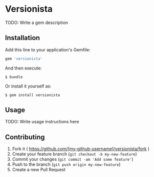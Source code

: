 # Versionista

TODO: Write a gem description

## Installation

Add this line to your application's Gemfile:

```ruby
gem 'versionista'
```

And then execute:

    $ bundle

Or install it yourself as:

    $ gem install versionista

## Usage

TODO: Write usage instructions here

## Contributing

1. Fork it ( https://github.com/[my-github-username]/versionista/fork )
2. Create your feature branch (`git checkout -b my-new-feature`)
3. Commit your changes (`git commit -am 'Add some feature'`)
4. Push to the branch (`git push origin my-new-feature`)
5. Create a new Pull Request
